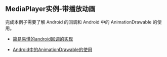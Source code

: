 ## MediaPlayer实例-带播放动画

完成本例子需要了解 Android 的回调和 Android 中的 AnimationDrawable 的使用。

* [简易易懂的android回调的实现](/function/Callback/androidde_hui_diao_ji_zhi.md)

* [Android中的AnimationDrawable的使用](/UI/Animation/Android中的AnimationDrawable的使用.md) 